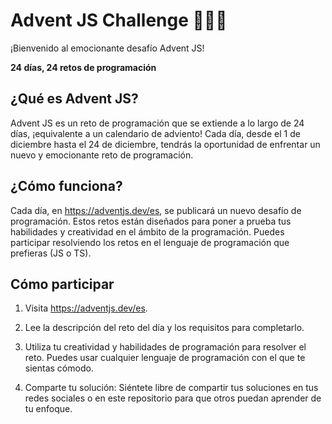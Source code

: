 # Advent JS Challenge 🎇✨🎁
¡Bienvenido al emocionante desafío Advent JS!

**24 días, 24 retos de programación**

## ¿Qué es Advent JS?

Advent JS es un reto de programación que se extiende a lo largo de 24 días, ¡equivalente a un calendario de adviento! Cada día, desde el 1 de diciembre hasta el 24 de diciembre, tendrás la oportunidad de enfrentar un nuevo y emocionante reto de programación.

## ¿Cómo funciona?

Cada día, en https://adventjs.dev/es, se publicará un nuevo desafío de programación. Estos retos están diseñados para poner a prueba tus habilidades y creatividad en el ámbito de la programación. Puedes participar resolviendo los retos en el lenguaje de programación que prefieras (JS o TS).

## Cómo participar

1. Visita https://adventjs.dev/es.

1. Lee la descripción del reto del día y los requisitos para completarlo.

1. Utiliza tu creatividad y habilidades de programación para resolver el reto. Puedes usar cualquier lenguaje de programación con el que te sientas cómodo.

1. Comparte tu solución: Siéntete libre de compartir tus soluciones en tus redes sociales o en este repositorio para que otros puedan aprender de tu enfoque.


